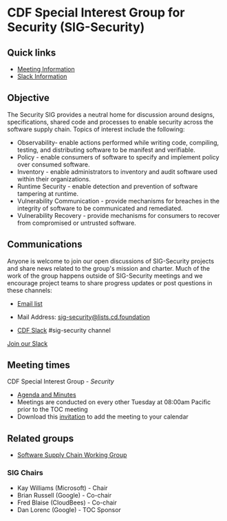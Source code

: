 # CDF Special Interest Group for Security (SIG-Security)

## Quick links

- [Meeting Information](#meeting-times)
- [Slack Information](#communications)

## Objective

The Security SIG provides a neutral home for discussion around designs, specifications, shared code and processes to enable security across the software supply chain. Topics of interest include the following:

* Observability- enable actions performed while writing code, compiling, testing, and distributing software to be manifest and verifiable.
* Policy - enable consumers of software to specify and implement policy over consumed software.
* Inventory - enable administrators to inventory and audit software used within their organizations.
* Runtime Security - enable detection and prevention of software tampering at runtime.
* Vulnerability Communication - provide mechanisms for breaches in the integrity of software to be communicated and remediated.
* Vulnerability Recovery - provide mechanisms for consumers to recover from compromised or untrusted software.

[//]: # "# Governance"

[//]: # "[SIG-Security charter](governance/charter.md) outlines the scope  of our group activities, as part of our [governance process](governance) which details how we work."

## Communications

Anyone is welcome to join our open discussions of SIG-Security projects and share news related to the group's mission and charter. Much of the work of the group happens outside of SIG-Security meetings and we encourage project teams to share progress updates or post questions in these channels:

* [Email list](https://lists.cd.foundation/g/sig-security)
- Mail Address: sig-security@lists.cd.foundation
* [CDF Slack](https://cdeliveryfdn.slack.com/) #sig-security channel

[Join our Slack](https://join.slack.com/t/cdeliveryfdn/shared_invite/enQtNzk2OTgxNzY2NzkwLTQ3Zjg0OGJhZjdiMjlkMjZjZjJjN2EwZDg1Mjk3ODJkMzdmYjdmNTk0MWI2ZjI2MzgzNWExN2E3ZWExZGIyZDM)

## Meeting times

CDF Special Interest Group - *Security*

- [Agenda and Minutes](https://docs.google.com/document/d/1R-o4TuIed-CX2QIe25HD6793PzPAgojZMbz3q78lqYM/edit#heading=h.zehgwhht8gpl)
- Meetings are conducted on every other Tuesday at 08:00am Pacific prior to the TOC meeting
- Download this [invitation](https://zoom.us/meeting/tZcvcuugqD8tyCbzKhDecxk7i_DTjwwoxw/ics?icsToken=16e7a1f824ad13ceb2a417f99e43dbc02fcc6db5825820f64677b5dec84af379) to add the meeting to your calendar

## Related groups

* [Software Supply Chain Working Group](https://github.com/cdfoundation/sig-security-supply-chain)


### SIG Chairs

* Kay Williams (Microsoft) - Chair
* Brian Russell (Google) - Co-chair
* Fred Blaise (CloudBees) - Co-chair
* Dan Lorenc (Google) - TOC Sponsor

[//]: # "### SIG Members"

[//]: # "Membership governance can be viewed [here](https://github.com/cncf/sig-security/blob/master/governance/roles.md#role-of-members)."

[//]: # "## Past events and meetings"

[//]: # "For more details on past events and meetings, please see our [past events page](past-events.md)"

